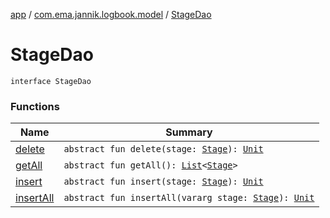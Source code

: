 [app](../../index.md) / [com.ema.jannik.logbook.model](../index.md) / [StageDao](./index.md)

# StageDao

`interface StageDao`

### Functions

| Name | Summary |
|---|---|
| [delete](delete.md) | `abstract fun delete(stage: `[`Stage`](../../com.ema.jannik.logbook.-model/-stage/index.md)`): `[`Unit`](https://kotlinlang.org/api/latest/jvm/stdlib/kotlin/-unit/index.html) |
| [getAll](get-all.md) | `abstract fun getAll(): `[`List`](https://kotlinlang.org/api/latest/jvm/stdlib/kotlin.collections/-list/index.html)`<`[`Stage`](../../com.ema.jannik.logbook.-model/-stage/index.md)`>` |
| [insert](insert.md) | `abstract fun insert(stage: `[`Stage`](../../com.ema.jannik.logbook.-model/-stage/index.md)`): `[`Unit`](https://kotlinlang.org/api/latest/jvm/stdlib/kotlin/-unit/index.html) |
| [insertAll](insert-all.md) | `abstract fun insertAll(vararg stage: `[`Stage`](../../com.ema.jannik.logbook.-model/-stage/index.md)`): `[`Unit`](https://kotlinlang.org/api/latest/jvm/stdlib/kotlin/-unit/index.html) |
